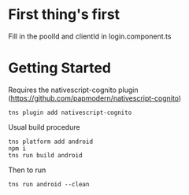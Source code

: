 # First thing's first
Fill in the poolId and clientId in login.component.ts

# Getting Started
Requires the nativescript-cognito plugin (https://github.com/papmodern/nativescript-cognito)
```
tns plugin add nativescript-cognito
```


Usual build procedure
```
tns platform add android
npm i
tns run build android
```

Then to run
```
tns run android --clean
```
